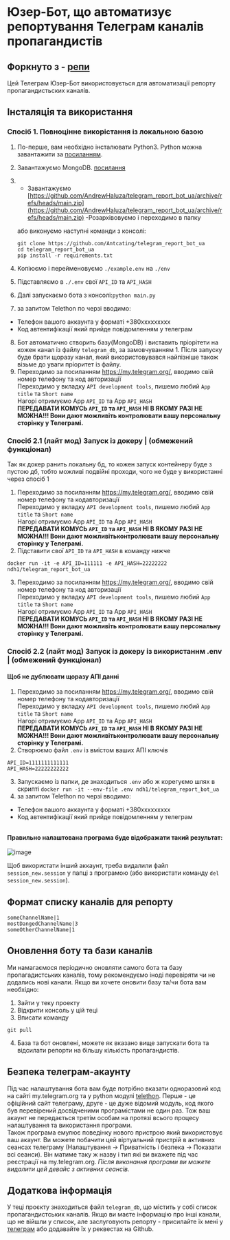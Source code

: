 # Юзер-Бот, що автоматизує репортування Телеграм каналів пропагандистів

## Форкнуто з - [репи](https://github.com/Antcating/telegram_report_bot_ua)

Цей Телеграм Юзер-Бот використовується для автоматизації репорту пропагандистьских каналів.



## Інсталяція та використання
### Спосіб 1. Повноцінне викорістання із локальною базою
1. По-перше, вам необхідно інсталювати Python3. Python можна завантажити за [посиланням](https://www.python.org/).
2. Завантажуємо MongoDB. [посилання](https://www.mongodb.com/try/download/community?tck=docs_server)
3. 
    - Завантажуємо  [https://github.com/AndrewHaluza/telegram_report_bot_ua/archive/refs/heads/main.zip](https://github.com/AndrewHaluza/telegram_report_bot_ua/archive/refs/heads/main.zip)
    -Розархівовуємо і переходимо в папку

    або виконуємо наступні команди з консолі:
    ```
    git clone https://github.com/Antcating/telegram_report_bot_ua
    cd telegram_report_bot_ua
    pip install -r requirements.txt
    ```


4. Копіюємо і перейменовуємо `./example.env` на `./env`
5. Підставляємо в `./.env` свої `API_ID` та `API_HASH`
6. Далі запускаємо бота з консолі:`python main.py`
7. за запитом Telethon по черзі вводимо:
- Телефон вашого аккаунта у форматі +380ххххххххх
- Код автентифікації який прийде повідомленням у телеграм
8. Бот автоматично створить базу(MongoDB) і виставить пріорітети на кожен канал із файлу `telegram_db`, за замовчуванням 1. Після запуску буде брати щоразу канал, який використовувався найпізніше також візьме до уваги пріоритет із файлу.
9. Переходимо за посиланням https://my.telegram.org/, вводимо свій номер телефону та код авторизації
   <br>Переходимо у вкладку `API development tools`, пишемо любий `App title` та `Short name`
   <br>Нагорі отримуємо App `API_ID` та App `API_HASH`
   <br>**ПЕРЕДАВАТИ КОМУСЬ `API_ID` та `API_HASH` НІ В ЯКОМУ РАЗІ НЕ МОЖНА!!! Вони дают можливіть контролювати вашу персональну сторінку у Телеграмі.**

### Спосіб 2.1 (лайт мод) Запуск із докеру | (обмежений функціонал) 
Так як докер ранить локальну бд, то кожен запуск контейнеру буде з пустою дб, тобто можливі подвійні проходи, чого не буде у  використанні через спосіб 1
1. Переходимо за посиланням https://my.telegram.org/, вводимо свій номер телефону та кодавторизації
<br>Переходимо у вкладку `API development tools`, пишемо любий `App title` та `Short name`
<br>Нагорі отримуємо App `API_ID` та App `API_HASH`
<br>**ПЕРЕДАВАТИ КОМУСЬ `API_ID` та `API_HASH` НІ В ЯКОМУ РАЗІ НЕ МОЖНА!!! Вони дают можливітьконтролювати вашу персональну сторінку у Телеграмі.**
2. Підставити свої `API_ID` та `API_HASH` в команду нижче

`docker run -it -e API_ID=111111 -e API_HASH=22222222 ndh1/telegram_report_bot_ua`

3. Переходимо за посиланням https://my.telegram.org/, вводимо свій номер телефону та код авторизації
   <br>Переходимо у вкладку `API development tools`, пишемо любий `App title` та `Short name`
   <br>Нагорі отримуємо App `API_ID` та App `API_HASH`
   <br>**ПЕРЕДАВАТИ КОМУСЬ `API_ID` та `API_HASH` НІ В ЯКОМУ РАЗІ НЕ МОЖНА!!! Вони дают можливіть контролювати вашу персональну сторінку у Телеграмі.**

### Спосіб 2.2 (лайт мод) Запуск із докеру  із використаннм .env | (обмежений функціонал)
#### Щоб не дублювати щоразу АПІ данні
 1) Переходимо за посиланням https://my.telegram.org/, вводимо свій номер телефону та кодавторизації
<br>Переходимо у вкладку `API development tools`, пишемо любий `App title` та `Short name`
<br>Нагорі отримуємо App `API_ID` та App `API_HASH`
<br>**ПЕРЕДАВАТИ КОМУСЬ `API_ID` та `API_HASH` НІ В ЯКОМУ РАЗІ НЕ МОЖНА!!! Вони дают можливітьконтролювати вашу персональну сторінку у Телеграмі.**
 2) Cтворюємо файл `.env` із вмістом ваших АПІ ключів 
 ```
 API_ID=1111111111111
 API_HASH=22222222222
 ```
 3) Запускаємо із папки, де знаходиться `.env` або ж корегуємо шлях в скрипті
 `docker run -it --env-file .env ndh1/telegram_report_bot_ua`
 4) за запитом Telethon по черзі вводимо:
 - Телефон вашого аккаунта у форматі +380ххххххххх
 - Код автентифікації який прийде повідомленням у телеграм

<br>**Правильно налаштована програма буде відображати такий результат:**
<br><br>![image](https://user-images.githubusercontent.com/39994538/155859028-e83b5228-e711-4f21-bf4e-db9b1cfccb24.png)

Щоб використати інший аккаунт, треба видалили файл `session_new.session` у папці з програмою (або використати команду `del session_new.session`).

## Формат списку каналів для репорту
    someChannelName|1
    mostDangedChannelName|3
    someOtherChannelName|1
    

## Оновлення боту та бази каналів
Ми намагаємося періодично оновляти самого бота та базу пропагадистських каналів, тому рекомендуємо іноді перевіряти чи не додались нові канали. 
Якщо ви хочете оновити базу та/чи бота вам необхідно: 
1. Зайти у теку проекту
2. Відкрити консоль у цій теці 
3. Вписати команду 
``` 
git pull
```
4. База та бот оновлені, можете як вказано вище запускати бота та відсилати репорти на більшу кількість пропагандистів.


## Безпека телеграм-акаунту

Під час налаштування бота вам буде потрібно вказати одноразовий код на сайті my.telegram.org та у python модулі [telethon](https://github.com/LonamiWebs/Telethon). Перше - це офіційний сайт телеграму, друге - це дуже відомий модуль, код якого був перевірений досвідченими програмістами не один раз. Тож ваш акаунт не передається третім особам на протязі всього процесу налаштування та використання програми.
<br>Також програма емулює поведінку нового пристрою який використовує ваш акаунт. Ви можете побачити цей віртуальний пристрій в активних сеансах телеграму (Налаштування -> Приватність і безпека -> Показати всі сеанси). Він матиме таку ж назву і тип які ви вкажете під час реєстрації на my.telegram.org. _Після виконання програми ви можете видалити цей девайс з активних сеансів._

## Додаткова інформація

У теці проєкту знаходиться файл `telegram_db`, що містить у собі список пропагандистських каналів. Якщо ви маєте інформацію про інші канали, що не війшли у список, але заслуговують репорту - присилайте їх мені у [телеграм](https://www.t.me/Achating) або додавайте їх у реквестах на Github.
```
